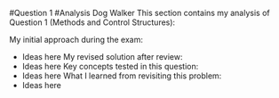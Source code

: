 #Question 1 
#Analysis
Dog Walker
This section contains my analysis of Question 1 (Methods and Control Structures):

My initial approach during the exam:
- Ideas here
My revised solution after review:
- Ideas here
Key concepts tested in this question:
- Ideas here
What I learned from revisiting this problem:
- Ideas here
